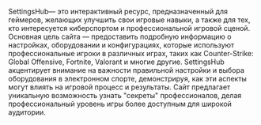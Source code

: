 
SettingsHub— это интерактивный ресурс, предназначенный для геймеров, желающих улучшить свои игровые навыки, а также для тех, кто интересуется киберспортом и профессиональной игровой сценой. Основная цель сайта — предоставить подробную информацию о настройках, оборудовании и конфигурациях, которые используют профессиональные игроки в различных играх, таких как Counter-Strike: Global Offensive, Fortnite, Valorant и многие другие.
SettingsHub акцентирует внимание на важности правильной настройки и выбора оборудования в электронном спорте, демонстрируя, как эти аспекты могут влиять на игровой процесс и результаты. Сайт предлагает уникальную возможность узнать "секреты" профессионалов, делая профессиональный уровень игры более доступным для широкой аудитории.
